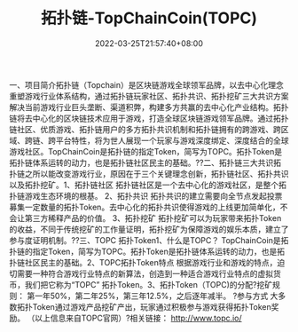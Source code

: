 ﻿---
weight: 
title: "拓扑链-TopChainCoin(TOPC)"
description: "拓扑链（Topchain）是区块链游戏全球领军品牌，以去中心化理念重塑游戏行业体系结构，通过拓扑链玩家社区、拓扑共识、拓扑挖矿三大共识方案解决当前游戏行业巨头垄断、渠道积弊，..."
date: 2022-03-25T21:57:40+08:00
lastmod: 2022-03-25T16:45:40+08:00
draft: false
authors: ["Metabd"]
featuredImage: "tuopulian-topchaincointopc.webp"
link: ""
tags: ["数字代币","拓扑链-TopChainCoin(TOPC)"]
categories: ["navigation"]
navigation: ["数字代币"]
lightgallery: true
toc: true
pinned: false
recommend: false
recommend1: false
---
一、项目简介拓扑链（Topchain）是区块链游戏全球领军品牌，以去中心化理念重塑游戏行业体系结构，通过拓扑链玩家社区、拓扑共识、拓扑挖矿三大共识方案解决当前游戏行业巨头垄断、渠道积弊，构建多方共赢的去中心化产业结构。拓扑链将去中心化的区块链技术应用于游戏，打造全球区块链游戏领军品牌。通过拓扑链社区、优质游戏、拓扑链用户的多方拓扑共识机制和拓扑链拥有的跨游戏、跨区域、跨链、跨平台特性，将为世人展现一个玩家与游戏深度绑定、深度结合的全球游戏社区。TopChainCoin是拓扑链的指定Token，简写为TOPC。拓扑Token是拓扑链体系运转的动力，也是拓扑链社区民主的基础。??二、拓扑链三大共识拓扑链之所以能改变游戏行业，原因在于三个关键理念创新，拓扑链社区、拓扑共识以及拓扑挖矿。1、拓扑链社区
拓扑链社区是一个去中心化的游戏社区，是整个拓扑链游戏生态环境的根基。
2、拓扑共识
拓扑共识的建立需要向全节点发起投票募集一定数量的拓扑Token。去中心化的拓扑共识使得游戏的上线更加简单化，不会让第三方稀释产品的价值。
3、拓扑挖矿
拓扑挖矿可以为玩家带来拓扑Token的收益，不同于传统挖矿的工作量证明，拓扑挖矿为保障游戏的娱乐本质，建立了参与度证明机制。??三、TOPC 拓扑Token1、什么是TOPC？
TopChainCoin是拓扑链的指定Token，简写为TOPC。拓扑Token是拓扑链体系运转的动力，也是拓扑链社区民主的基础。2、TOPC拓扑Token特点
根据游戏行业和游戏的特点，迫切需要一种符合游戏行业特点的新算法，创造到一种适合游戏行业特点的虚拟货币，我们把它称为“TOPC” 拓扑Token。3、拓扑Token（TOPC)的分配?挖矿规则：
第一年50%，第二年25%，第三年12.5%，之后逐年减半。
?参与方式
大多数拓扑Token通过游戏产品挖矿产出，玩家通过积极参与游戏获得拓扑Token奖励。
（以上信息来自TOPC官网）?相关链接：
http://www.topc.io/
